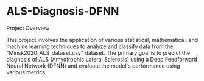 # ALS-Diagnosis-DFNN

Project Overview

This project involves the application of various statistical, mathematical, and machine learning techniques to analyze and classify data from the "Minsk2020_ALS_dataset.csv" dataset. The primary goal is to predict the diagnosis of ALS (Amyotrophic Lateral Sclerosis) using a Deep Feedforward Neural Network (DFNN) and evaluate the model's performance using various metrics.

